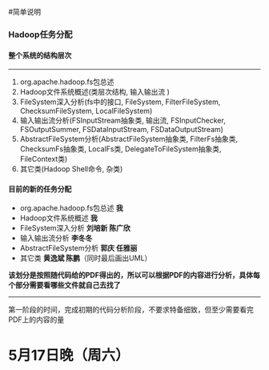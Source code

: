 #简单说明

### Hadoop任务分配

#### 整个系统的结构层次

****

1. org.apache.hadoop.fs包总述
2. Hadoop文件系统概述(类层次结构, 输入输出流 )
3. FileSystem深入分析(fs中的接口, FileSystem, FilterFileSystem, ChecksumFileSystem, LocalFileSystem)
4. 输入输出流分析(FSInputStream抽象类, 输出流, FSInputChecker, FSOutputSummer, FSDataInputStream, FSDataOutputStream)
5. AbstractFileSystem分析(AbstractFileSystem抽象类, FilterFs抽象类, ChecksumFs抽象类, LocalFs类, DelegateToFileSystem抽象类, FileContext类)
6. 其它类(Hadoop Shell命令, 杂类)

#### 目前的新的任务分配

- org.apache.hadoop.fs包总述     **我**
- Hadoop文件系统概述             **我**
- FileSystem深入分析             **刘培新 陈广欣**
- 输入输出流分析                 **李冬冬**
- AbstractFileSystem分析         **郭庆 任雅丽**
- 其它类                         **黄逸斌 陈鹏**（同时最后画出UML）

**该划分是按照随代码给的PDF得出的，所以可以根据PDF的内容进行分析，具体每个部分需要看哪些文件就自己去找了**

****
第一阶段的时间，完成初期的代码分析阶段，不要求特备细致，但至少需要看完PDF上的内容的量
# **5月17日晚（周六）** 
